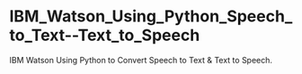 # IBM_Watson_Using_Python_Speech_to_Text--Text_to_Speech
IBM Watson Using Python to Convert Speech to Text &amp; Text to Speech.

